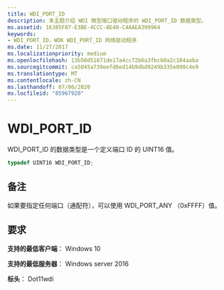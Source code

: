 ```yaml
---
title: WDI_PORT_ID
description: 本主题介绍 WDI 微型端口驱动程序的 WDI_PORT_ID 数据类型。
ms.assetid: 16385F87-E3BE-4CCC-8E40-C4AAEA399964
keywords:
- WDI_PORT_ID，WDK WDI_PORT_ID 网络驱动程序
ms.date: 11/27/2017
ms.localizationpriority: medium
ms.openlocfilehash: 13b50d51671de17a4cc72b6a3fbc60a2c104aaba
ms.sourcegitcommit: ca5045a739eefd6ed14b9dbd9249b335e090c4e9
ms.translationtype: MT
ms.contentlocale: zh-CN
ms.lasthandoff: 07/06/2020
ms.locfileid: "85967920"
---
```

# <a name="wdi_port_id"></a>WDI_PORT_ID

WDI_PORT_ID 的数据类型是一个定义端口 ID 的 UINT16 值。

```c++
typedef UINT16 WDI_PORT_ID;
```

## <a name="remarks"></a>备注

如果要指定任何端口（通配符），可以使用 WDI_PORT_ANY （0xFFFF）值。

## <a name="requirements"></a>要求

**支持的最低客户端**： Windows 10

**支持的最低服务器**： Windows server 2016

**标头**： Dot11wdi


